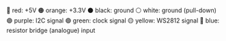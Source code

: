 🔴 red: +5V 
🟠 orange: +3.3V 
⚫ black: ground 
⚪ white: ground (pull-down) 
🟣 purple: I2C signal 
🟢 green: clock signal 
🟡 yellow: WS2812 signal 
🔵 blue: resistor bridge (analogue) input
